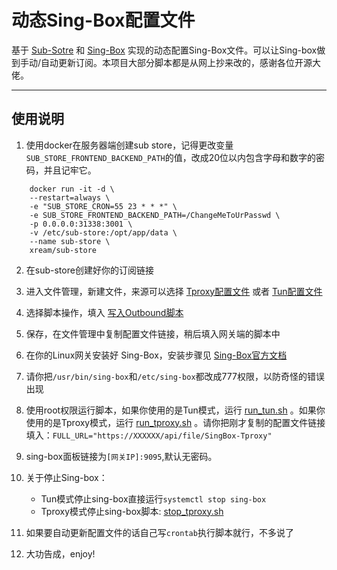 # 动态Sing-Box配置文件

基于 [Sub-Sotre](https://github.com/sub-store-org/Sub-Store) 和 [Sing-Box](https://github.com/SagerNet/sing-box) 实现的动态配置Sing-Box文件。可以让Sing-box做到手动/自动更新订阅。本项目大部分脚本都是从网上抄来改的，感谢各位开源大佬。

---

## 使用说明

1. 使用docker在服务器端创建sub store，记得更改变量`SUB_STORE_FRONTEND_BACKEND_PATH`的值，改成20位以内包含字母和数字的密码，并且记牢它。

```
	docker run -it -d \
	--restart=always \
	-e "SUB_STORE_CRON=55 23 * * *" \
	-e SUB_STORE_FRONTEND_BACKEND_PATH=/ChangeMeToUrPasswd \
	-p 0.0.0.0:31338:3001 \
	-v /etc/sub-store:/opt/app/data \
	--name sub-store \
	xream/sub-store
```

2. 在sub-store创建好你的订阅链接

3. 进入文件管理，新建文件，来源可以选择 [Tproxy配置文件](https://raw.githubusercontent.com/TooonyChen/Sing-Box-Config/refs/heads/main/SingBoxConfig_TProxy_DevVersion) 或者 [Tun配置文件](https://raw.githubusercontent.com/TooonyChen/Sing-Box-Config/refs/heads/main/SingBoxConfig_Tun_DevVersion)

4. 选择脚本操作，填入 [写入Outbound脚本](https://raw.githubusercontent.com/TooonyChen/Sing-Box-Config/refs/heads/main/scriptForAddingOutbound.js)

5. 保存，在文件管理中复制配置文件链接，稍后填入网关端的脚本中

6. 在你的Linux网关安装好 Sing-Box，安装步骤见 [Sing-Box官方文档](https://sing-box.sagernet.org/installation/package-manager/)

7. 请你把`/usr/bin/sing-box`和`/etc/sing-box`都改成777权限，以防奇怪的错误出现

8. 使用root权限运行脚本，如果你使用的是Tun模式，运行 [run_tun.sh](https://github.com/TooonyChen/Sing-Box-Config/blob/main/run_tun.sh) 。如果你使用的是Tproxy模式，运行 [run_tproxy.sh](https://github.com/TooonyChen/Sing-Box-Config/blob/main/run_tproxy.sh) 。请你把刚才复制的配置文件链接填入：`FULL_URL="https://XXXXXX/api/file/SingBox-Tproxy"`

9. sing-box面板链接为`[网关IP]:9095`,默认无密码。

10. 关于停止Sing-box：
    - Tun模式停止sing-box直接运行`systemctl stop sing-box`
    - Tproxy模式停止sing-box脚本: [stop_tproxy.sh](https://github.com/TooonyChen/Sing-Box-Config/blob/main/stop_tproxy.sh)

12. 如果要自动更新配置文件的话自己写`crontab`执行脚本就行，不多说了

13. 大功告成，enjoy!
